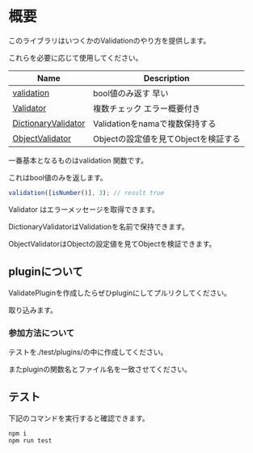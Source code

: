 # 概要

このライブラリはいつくかのValidationのやり方を提供します。

これらを必要に応じて使用してください。

| Name | Description |
| --- | ----------- |
| [validation](./doc/) | bool値のみ返す 早い |
| [Validator](./doc/) | 複数チェック エラー概要付き |
| [DictionaryValidator](./doc/) | Validationをnamaで複数保持する |
| [ObjectValidator](./doc/) | Objectの設定値を見てObjectを検証する |

一番基本となるものはvalidation 関数です。

これはbool値のみを返します。

```ts
validation([isNumber()], 3); // result true
```

Validator はエラーメッセージを取得できます。

DictionaryValidatorはValidationを名前で保持できます。

ObjectValidatorはObjectの設定値を見てObjectを検証できます。

## pluginについて

ValidatePluginを作成したらぜひpluginにしてプルリクしてください。

取り込みます。


### 参加方法について

テストを./test/plugins/の中に作成してください。

またpluginの関数名とファイル名を一致させてください。


## テスト

下記のコマンドを実行すると確認できます。

```
npm i
npm run test
```


